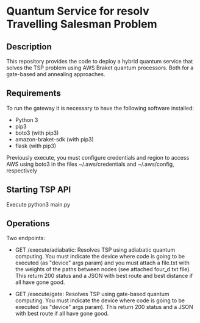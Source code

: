
# Quantum Service for resolv Travelling Salesman Problem

## Description

This repository provides the code to deploy a hybrid quantum service that solves the TSP problem using AWS Braket quantum processors. Both for a gate-based and annealing approaches.

## Requirements

To run the gateway it is necessary to have the following software installed:

- Python 3
- pip3
- boto3 (with pip3)
- amazon-braket-sdk (with pip3)
- flask (with pip3)

Previously execute, you must configure credentials and region to access AWS using boto3 in the files ~/.aws/credentials and ~/.aws/config, respectively 

## Starting TSP API

Execute python3 main.py

## Operations
Two endpoints:

- GET /execute/adiabatic: Resolves TSP using adiabatic quantum computing. You must indicate the device where code is going to be executed (as "device" args param) and you must attach a file.txt with the weights of the paths between nodes (see attached four_d.txt file). This return 200 status and a JSON with best route and best distance if all have gone good.

- GET /execute/gate: Resolves TSP using gate-based quantum computing. You must indicate the device where code is going to be executed (as "device" args param). This return 200 status and a JSON with best route if all have gone good.
